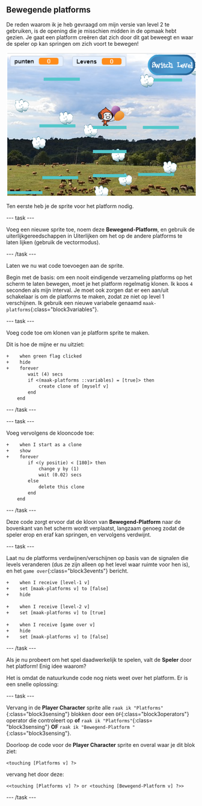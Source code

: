 ## Bewegende platforms

De reden waarom ik je heb gevraagd om mijn versie van level 2 te gebruiken, is de opening die je misschien midden in de opmaak hebt gezien. Je gaat een platform creëren dat zich door dit gat beweegt en waar de speler op kan springen om zich voort te bewegen!

![Een ander level met verschillende platforms](images/movingPlatforms.png)

Ten eerste heb je de sprite voor het platform nodig.

--- task ---

Voeg een nieuwe sprite toe, noem deze **Bewegend-Platform**, en gebruik de uiterlijkgereedschappen in Uiterlijken om het op de andere platforms te laten lijken \(gebruik de vectormodus\).

--- /task ---

Laten we nu wat code toevoegen aan de sprite.

Begin met de basis: om een nooit eindigende verzameling platforms op het scherm te laten bewegen, moet je het platform regelmatig klonen. Ik koos `4` seconden als mijn interval. Je moet ook zorgen dat er een aan/uit schakelaar is om de platforms te maken, zodat ze niet op level 1 verschijnen. Ik gebruik een nieuwe variabele genaamd `maak-platforms`{:class="block3variables"}.

--- task ---

Voeg code toe om klonen van je platform sprite te maken.

Dit is hoe de mijne er nu uitziet:

```blocks3
+    when green flag clicked
+    hide
+    forever
        wait (4) secs
        if <(maak-platforms ::variables) = [true]> then
            create clone of [myself v]
        end
    end
```

--- /task ---

--- task ---

Voeg vervolgens de klooncode toe:

```blocks3
+    when I start as a clone
+    show
+    forever
        if <(y positie) < [180]> then
            change y by (1)
            wait (0.02) secs
        else
            delete this clone
        end
    end
```

--- /task ---

Deze code zorgt ervoor dat de kloon van **Bewegend-Platform** naar de bovenkant van het scherm wordt verplaatst, langzaam genoeg zodat de speler erop en eraf kan springen, en vervolgens verdwijnt.

--- task ---

Laat nu de platforms verdwijnen/verschijnen op basis van de signalen die levels veranderen (dus ze zijn alleen op het level waar ruimte voor hen is), en het `game over`{:class="block3events"} bericht.

```blocks3
+    when I receive [level-1 v]
+    set [maak-platforms v] to [false]
+    hide

+    when I receive [level-2 v]
+    set [maak-platforms v] to [true]

+    when I receive [game over v]
+    hide
+    set [maak-platforms v] to [false]
```

--- /task ---

Als je nu probeert om het spel daadwerkelijk te spelen, valt de **Speler** door het platform! Enig idee waarom?

Het is omdat de natuurkunde code nog niets weet over het platform. Er is een snelle oplossing:

--- task ---

Vervang in de **Player Character** sprite alle `raak ik "Platforms"`{:class="block3sensing"} blokken door een `OF`{:class="block3operators"} operator die controleert op **of** `raak ik "Platforms"`{:class= "block3sensing"}  **OF** `raak ik "Bewegend-Platform "`{:class="block3sensing"}.

Doorloop de code voor de **Player Character** sprite en overal waar je dit blok ziet:

```blocks3
<touching [Platforms v] ?>
```

vervang het door deze:

```blocks3
<<touching [Platforms v] ?> or <touching [Bewegend-Platform v] ?>>
```

--- /task ---
